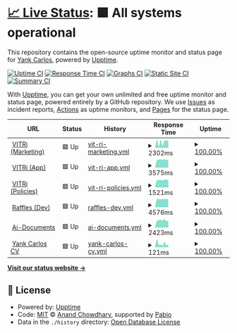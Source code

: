 # [📈 Live Status](https://demo.upptime.js.org): <!--live status--> **🟩 All systems operational**

This repository contains the open-source uptime monitor and status page for [Yank Carlos](https://yank-cv.vercel.app/), powered by [Upptime](https://github.com/upptime/upptime).

[![Uptime CI](https://github.com/nubo94/upptime/workflows/Uptime%20CI/badge.svg)](https://github.com/nubo94/upptime/actions?query=workflow%3A%22Uptime+CI%22)
[![Response Time CI](https://github.com/nubo94/upptime/workflows/Response%20Time%20CI/badge.svg)](https://github.com/nubo94/upptime/actions?query=workflow%3A%22Response+Time+CI%22)
[![Graphs CI](https://github.com/nubo94/upptime/workflows/Graphs%20CI/badge.svg)](https://github.com/nubo94/upptime/actions?query=workflow%3A%22Graphs+CI%22)
[![Static Site CI](https://github.com/nubo94/upptime/workflows/Static%20Site%20CI/badge.svg)](https://github.com/nubo94/upptime/actions?query=workflow%3A%22Static+Site+CI%22)
[![Summary CI](https://github.com/nubo94/upptime/workflows/Summary%20CI/badge.svg)](https://github.com/nubo94/upptime/actions?query=workflow%3A%22Summary+CI%22)

With [Upptime](https://upptime.js.org), you can get your own unlimited and free uptime monitor and status page, powered entirely by a GitHub repository. We use [Issues](https://github.com/nubo94/upptime/issues) as incident reports, [Actions](https://github.com/nubo94/upptime/actions) as uptime monitors, and [Pages](https://demo.upptime.js.org) for the status page.

<!--start: status pages-->
<!-- This summary is generated by Upptime (https://github.com/upptime/upptime) -->
<!-- Do not edit this manually, your changes will be overwritten -->
<!-- prettier-ignore -->
| URL | Status | History | Response Time | Uptime |
| --- | ------ | ------- | ------------- | ------ |
| <img alt="" src="https://icons.duckduckgo.com/ip3/vitri.store.ico" height="13"> [VITRi (Marketing)](https://vitri.store) | 🟩 Up | [vit-ri-marketing.yml](https://github.com/nubo94/upptime/commits/HEAD/history/vit-ri-marketing.yml) | <details><summary><img alt="Response time graph" src="./graphs/vit-ri-marketing/response-time-week.png" height="20"> 2302ms</summary><br><a href="https://nubo94.github.io/upptime/history/vit-ri-marketing"><img alt="Response time 1981" src="https://img.shields.io/endpoint?url=https%3A%2F%2Fraw.githubusercontent.com%2Fnubo94%2Fupptime%2FHEAD%2Fapi%2Fvit-ri-marketing%2Fresponse-time.json"></a><br><a href="https://nubo94.github.io/upptime/history/vit-ri-marketing"><img alt="24-hour response time 2889" src="https://img.shields.io/endpoint?url=https%3A%2F%2Fraw.githubusercontent.com%2Fnubo94%2Fupptime%2FHEAD%2Fapi%2Fvit-ri-marketing%2Fresponse-time-day.json"></a><br><a href="https://nubo94.github.io/upptime/history/vit-ri-marketing"><img alt="7-day response time 2302" src="https://img.shields.io/endpoint?url=https%3A%2F%2Fraw.githubusercontent.com%2Fnubo94%2Fupptime%2FHEAD%2Fapi%2Fvit-ri-marketing%2Fresponse-time-week.json"></a><br><a href="https://nubo94.github.io/upptime/history/vit-ri-marketing"><img alt="30-day response time 1981" src="https://img.shields.io/endpoint?url=https%3A%2F%2Fraw.githubusercontent.com%2Fnubo94%2Fupptime%2FHEAD%2Fapi%2Fvit-ri-marketing%2Fresponse-time-month.json"></a><br><a href="https://nubo94.github.io/upptime/history/vit-ri-marketing"><img alt="1-year response time 1981" src="https://img.shields.io/endpoint?url=https%3A%2F%2Fraw.githubusercontent.com%2Fnubo94%2Fupptime%2FHEAD%2Fapi%2Fvit-ri-marketing%2Fresponse-time-year.json"></a></details> | <details><summary><a href="https://nubo94.github.io/upptime/history/vit-ri-marketing">100.00%</a></summary><a href="https://nubo94.github.io/upptime/history/vit-ri-marketing"><img alt="All-time uptime 100.00%" src="https://img.shields.io/endpoint?url=https%3A%2F%2Fraw.githubusercontent.com%2Fnubo94%2Fupptime%2FHEAD%2Fapi%2Fvit-ri-marketing%2Fuptime.json"></a><br><a href="https://nubo94.github.io/upptime/history/vit-ri-marketing"><img alt="24-hour uptime 100.00%" src="https://img.shields.io/endpoint?url=https%3A%2F%2Fraw.githubusercontent.com%2Fnubo94%2Fupptime%2FHEAD%2Fapi%2Fvit-ri-marketing%2Fuptime-day.json"></a><br><a href="https://nubo94.github.io/upptime/history/vit-ri-marketing"><img alt="7-day uptime 100.00%" src="https://img.shields.io/endpoint?url=https%3A%2F%2Fraw.githubusercontent.com%2Fnubo94%2Fupptime%2FHEAD%2Fapi%2Fvit-ri-marketing%2Fuptime-week.json"></a><br><a href="https://nubo94.github.io/upptime/history/vit-ri-marketing"><img alt="30-day uptime 100.00%" src="https://img.shields.io/endpoint?url=https%3A%2F%2Fraw.githubusercontent.com%2Fnubo94%2Fupptime%2FHEAD%2Fapi%2Fvit-ri-marketing%2Fuptime-month.json"></a><br><a href="https://nubo94.github.io/upptime/history/vit-ri-marketing"><img alt="1-year uptime 100.00%" src="https://img.shields.io/endpoint?url=https%3A%2F%2Fraw.githubusercontent.com%2Fnubo94%2Fupptime%2FHEAD%2Fapi%2Fvit-ri-marketing%2Fuptime-year.json"></a></details>
| <img alt="" src="https://icons.duckduckgo.com/ip3/app.vitri.store.ico" height="13"> [VITRi (App)](https://app.vitri.store) | 🟩 Up | [vit-ri-app.yml](https://github.com/nubo94/upptime/commits/HEAD/history/vit-ri-app.yml) | <details><summary><img alt="Response time graph" src="./graphs/vit-ri-app/response-time-week.png" height="20"> 3575ms</summary><br><a href="https://nubo94.github.io/upptime/history/vit-ri-app"><img alt="Response time 3368" src="https://img.shields.io/endpoint?url=https%3A%2F%2Fraw.githubusercontent.com%2Fnubo94%2Fupptime%2FHEAD%2Fapi%2Fvit-ri-app%2Fresponse-time.json"></a><br><a href="https://nubo94.github.io/upptime/history/vit-ri-app"><img alt="24-hour response time 3471" src="https://img.shields.io/endpoint?url=https%3A%2F%2Fraw.githubusercontent.com%2Fnubo94%2Fupptime%2FHEAD%2Fapi%2Fvit-ri-app%2Fresponse-time-day.json"></a><br><a href="https://nubo94.github.io/upptime/history/vit-ri-app"><img alt="7-day response time 3575" src="https://img.shields.io/endpoint?url=https%3A%2F%2Fraw.githubusercontent.com%2Fnubo94%2Fupptime%2FHEAD%2Fapi%2Fvit-ri-app%2Fresponse-time-week.json"></a><br><a href="https://nubo94.github.io/upptime/history/vit-ri-app"><img alt="30-day response time 3368" src="https://img.shields.io/endpoint?url=https%3A%2F%2Fraw.githubusercontent.com%2Fnubo94%2Fupptime%2FHEAD%2Fapi%2Fvit-ri-app%2Fresponse-time-month.json"></a><br><a href="https://nubo94.github.io/upptime/history/vit-ri-app"><img alt="1-year response time 3368" src="https://img.shields.io/endpoint?url=https%3A%2F%2Fraw.githubusercontent.com%2Fnubo94%2Fupptime%2FHEAD%2Fapi%2Fvit-ri-app%2Fresponse-time-year.json"></a></details> | <details><summary><a href="https://nubo94.github.io/upptime/history/vit-ri-app">100.00%</a></summary><a href="https://nubo94.github.io/upptime/history/vit-ri-app"><img alt="All-time uptime 100.00%" src="https://img.shields.io/endpoint?url=https%3A%2F%2Fraw.githubusercontent.com%2Fnubo94%2Fupptime%2FHEAD%2Fapi%2Fvit-ri-app%2Fuptime.json"></a><br><a href="https://nubo94.github.io/upptime/history/vit-ri-app"><img alt="24-hour uptime 100.00%" src="https://img.shields.io/endpoint?url=https%3A%2F%2Fraw.githubusercontent.com%2Fnubo94%2Fupptime%2FHEAD%2Fapi%2Fvit-ri-app%2Fuptime-day.json"></a><br><a href="https://nubo94.github.io/upptime/history/vit-ri-app"><img alt="7-day uptime 100.00%" src="https://img.shields.io/endpoint?url=https%3A%2F%2Fraw.githubusercontent.com%2Fnubo94%2Fupptime%2FHEAD%2Fapi%2Fvit-ri-app%2Fuptime-week.json"></a><br><a href="https://nubo94.github.io/upptime/history/vit-ri-app"><img alt="30-day uptime 100.00%" src="https://img.shields.io/endpoint?url=https%3A%2F%2Fraw.githubusercontent.com%2Fnubo94%2Fupptime%2FHEAD%2Fapi%2Fvit-ri-app%2Fuptime-month.json"></a><br><a href="https://nubo94.github.io/upptime/history/vit-ri-app"><img alt="1-year uptime 100.00%" src="https://img.shields.io/endpoint?url=https%3A%2F%2Fraw.githubusercontent.com%2Fnubo94%2Fupptime%2FHEAD%2Fapi%2Fvit-ri-app%2Fuptime-year.json"></a></details>
| <img alt="" src="https://icons.duckduckgo.com/ip3/policies.vitri.store.ico" height="13"> [VITRi (Policies)](https://policies.vitri.store) | 🟩 Up | [vit-ri-policies.yml](https://github.com/nubo94/upptime/commits/HEAD/history/vit-ri-policies.yml) | <details><summary><img alt="Response time graph" src="./graphs/vit-ri-policies/response-time-week.png" height="20"> 1521ms</summary><br><a href="https://nubo94.github.io/upptime/history/vit-ri-policies"><img alt="Response time 1448" src="https://img.shields.io/endpoint?url=https%3A%2F%2Fraw.githubusercontent.com%2Fnubo94%2Fupptime%2FHEAD%2Fapi%2Fvit-ri-policies%2Fresponse-time.json"></a><br><a href="https://nubo94.github.io/upptime/history/vit-ri-policies"><img alt="24-hour response time 1627" src="https://img.shields.io/endpoint?url=https%3A%2F%2Fraw.githubusercontent.com%2Fnubo94%2Fupptime%2FHEAD%2Fapi%2Fvit-ri-policies%2Fresponse-time-day.json"></a><br><a href="https://nubo94.github.io/upptime/history/vit-ri-policies"><img alt="7-day response time 1521" src="https://img.shields.io/endpoint?url=https%3A%2F%2Fraw.githubusercontent.com%2Fnubo94%2Fupptime%2FHEAD%2Fapi%2Fvit-ri-policies%2Fresponse-time-week.json"></a><br><a href="https://nubo94.github.io/upptime/history/vit-ri-policies"><img alt="30-day response time 1448" src="https://img.shields.io/endpoint?url=https%3A%2F%2Fraw.githubusercontent.com%2Fnubo94%2Fupptime%2FHEAD%2Fapi%2Fvit-ri-policies%2Fresponse-time-month.json"></a><br><a href="https://nubo94.github.io/upptime/history/vit-ri-policies"><img alt="1-year response time 1448" src="https://img.shields.io/endpoint?url=https%3A%2F%2Fraw.githubusercontent.com%2Fnubo94%2Fupptime%2FHEAD%2Fapi%2Fvit-ri-policies%2Fresponse-time-year.json"></a></details> | <details><summary><a href="https://nubo94.github.io/upptime/history/vit-ri-policies">100.00%</a></summary><a href="https://nubo94.github.io/upptime/history/vit-ri-policies"><img alt="All-time uptime 100.00%" src="https://img.shields.io/endpoint?url=https%3A%2F%2Fraw.githubusercontent.com%2Fnubo94%2Fupptime%2FHEAD%2Fapi%2Fvit-ri-policies%2Fuptime.json"></a><br><a href="https://nubo94.github.io/upptime/history/vit-ri-policies"><img alt="24-hour uptime 100.00%" src="https://img.shields.io/endpoint?url=https%3A%2F%2Fraw.githubusercontent.com%2Fnubo94%2Fupptime%2FHEAD%2Fapi%2Fvit-ri-policies%2Fuptime-day.json"></a><br><a href="https://nubo94.github.io/upptime/history/vit-ri-policies"><img alt="7-day uptime 100.00%" src="https://img.shields.io/endpoint?url=https%3A%2F%2Fraw.githubusercontent.com%2Fnubo94%2Fupptime%2FHEAD%2Fapi%2Fvit-ri-policies%2Fuptime-week.json"></a><br><a href="https://nubo94.github.io/upptime/history/vit-ri-policies"><img alt="30-day uptime 100.00%" src="https://img.shields.io/endpoint?url=https%3A%2F%2Fraw.githubusercontent.com%2Fnubo94%2Fupptime%2FHEAD%2Fapi%2Fvit-ri-policies%2Fuptime-month.json"></a><br><a href="https://nubo94.github.io/upptime/history/vit-ri-policies"><img alt="1-year uptime 100.00%" src="https://img.shields.io/endpoint?url=https%3A%2F%2Fraw.githubusercontent.com%2Fnubo94%2Fupptime%2FHEAD%2Fapi%2Fvit-ri-policies%2Fuptime-year.json"></a></details>
| <img alt="" src="https://icons.duckduckgo.com/ip3/develop-raffles-sigma.vercel.app.ico" height="13"> [Raffles (Dev)](https://develop-raffles-sigma.vercel.app) | 🟩 Up | [raffles-dev.yml](https://github.com/nubo94/upptime/commits/HEAD/history/raffles-dev.yml) | <details><summary><img alt="Response time graph" src="./graphs/raffles-dev/response-time-week.png" height="20"> 4576ms</summary><br><a href="https://nubo94.github.io/upptime/history/raffles-dev"><img alt="Response time 4191" src="https://img.shields.io/endpoint?url=https%3A%2F%2Fraw.githubusercontent.com%2Fnubo94%2Fupptime%2FHEAD%2Fapi%2Fraffles-dev%2Fresponse-time.json"></a><br><a href="https://nubo94.github.io/upptime/history/raffles-dev"><img alt="24-hour response time 4437" src="https://img.shields.io/endpoint?url=https%3A%2F%2Fraw.githubusercontent.com%2Fnubo94%2Fupptime%2FHEAD%2Fapi%2Fraffles-dev%2Fresponse-time-day.json"></a><br><a href="https://nubo94.github.io/upptime/history/raffles-dev"><img alt="7-day response time 4576" src="https://img.shields.io/endpoint?url=https%3A%2F%2Fraw.githubusercontent.com%2Fnubo94%2Fupptime%2FHEAD%2Fapi%2Fraffles-dev%2Fresponse-time-week.json"></a><br><a href="https://nubo94.github.io/upptime/history/raffles-dev"><img alt="30-day response time 4569" src="https://img.shields.io/endpoint?url=https%3A%2F%2Fraw.githubusercontent.com%2Fnubo94%2Fupptime%2FHEAD%2Fapi%2Fraffles-dev%2Fresponse-time-month.json"></a><br><a href="https://nubo94.github.io/upptime/history/raffles-dev"><img alt="1-year response time 4191" src="https://img.shields.io/endpoint?url=https%3A%2F%2Fraw.githubusercontent.com%2Fnubo94%2Fupptime%2FHEAD%2Fapi%2Fraffles-dev%2Fresponse-time-year.json"></a></details> | <details><summary><a href="https://nubo94.github.io/upptime/history/raffles-dev">100.00%</a></summary><a href="https://nubo94.github.io/upptime/history/raffles-dev"><img alt="All-time uptime 100.00%" src="https://img.shields.io/endpoint?url=https%3A%2F%2Fraw.githubusercontent.com%2Fnubo94%2Fupptime%2FHEAD%2Fapi%2Fraffles-dev%2Fuptime.json"></a><br><a href="https://nubo94.github.io/upptime/history/raffles-dev"><img alt="24-hour uptime 100.00%" src="https://img.shields.io/endpoint?url=https%3A%2F%2Fraw.githubusercontent.com%2Fnubo94%2Fupptime%2FHEAD%2Fapi%2Fraffles-dev%2Fuptime-day.json"></a><br><a href="https://nubo94.github.io/upptime/history/raffles-dev"><img alt="7-day uptime 100.00%" src="https://img.shields.io/endpoint?url=https%3A%2F%2Fraw.githubusercontent.com%2Fnubo94%2Fupptime%2FHEAD%2Fapi%2Fraffles-dev%2Fuptime-week.json"></a><br><a href="https://nubo94.github.io/upptime/history/raffles-dev"><img alt="30-day uptime 100.00%" src="https://img.shields.io/endpoint?url=https%3A%2F%2Fraw.githubusercontent.com%2Fnubo94%2Fupptime%2FHEAD%2Fapi%2Fraffles-dev%2Fuptime-month.json"></a><br><a href="https://nubo94.github.io/upptime/history/raffles-dev"><img alt="1-year uptime 100.00%" src="https://img.shields.io/endpoint?url=https%3A%2F%2Fraw.githubusercontent.com%2Fnubo94%2Fupptime%2FHEAD%2Fapi%2Fraffles-dev%2Fuptime-year.json"></a></details>
| <img alt="" src="https://icons.duckduckgo.com/ip3/ai-document-main.vercel.app.ico" height="13"> [Ai-Documents](https://ai-document-main.vercel.app) | 🟩 Up | [ai-documents.yml](https://github.com/nubo94/upptime/commits/HEAD/history/ai-documents.yml) | <details><summary><img alt="Response time graph" src="./graphs/ai-documents/response-time-week.png" height="20"> 2423ms</summary><br><a href="https://nubo94.github.io/upptime/history/ai-documents"><img alt="Response time 2260" src="https://img.shields.io/endpoint?url=https%3A%2F%2Fraw.githubusercontent.com%2Fnubo94%2Fupptime%2FHEAD%2Fapi%2Fai-documents%2Fresponse-time.json"></a><br><a href="https://nubo94.github.io/upptime/history/ai-documents"><img alt="24-hour response time 2449" src="https://img.shields.io/endpoint?url=https%3A%2F%2Fraw.githubusercontent.com%2Fnubo94%2Fupptime%2FHEAD%2Fapi%2Fai-documents%2Fresponse-time-day.json"></a><br><a href="https://nubo94.github.io/upptime/history/ai-documents"><img alt="7-day response time 2423" src="https://img.shields.io/endpoint?url=https%3A%2F%2Fraw.githubusercontent.com%2Fnubo94%2Fupptime%2FHEAD%2Fapi%2Fai-documents%2Fresponse-time-week.json"></a><br><a href="https://nubo94.github.io/upptime/history/ai-documents"><img alt="30-day response time 2379" src="https://img.shields.io/endpoint?url=https%3A%2F%2Fraw.githubusercontent.com%2Fnubo94%2Fupptime%2FHEAD%2Fapi%2Fai-documents%2Fresponse-time-month.json"></a><br><a href="https://nubo94.github.io/upptime/history/ai-documents"><img alt="1-year response time 2260" src="https://img.shields.io/endpoint?url=https%3A%2F%2Fraw.githubusercontent.com%2Fnubo94%2Fupptime%2FHEAD%2Fapi%2Fai-documents%2Fresponse-time-year.json"></a></details> | <details><summary><a href="https://nubo94.github.io/upptime/history/ai-documents">100.00%</a></summary><a href="https://nubo94.github.io/upptime/history/ai-documents"><img alt="All-time uptime 100.00%" src="https://img.shields.io/endpoint?url=https%3A%2F%2Fraw.githubusercontent.com%2Fnubo94%2Fupptime%2FHEAD%2Fapi%2Fai-documents%2Fuptime.json"></a><br><a href="https://nubo94.github.io/upptime/history/ai-documents"><img alt="24-hour uptime 100.00%" src="https://img.shields.io/endpoint?url=https%3A%2F%2Fraw.githubusercontent.com%2Fnubo94%2Fupptime%2FHEAD%2Fapi%2Fai-documents%2Fuptime-day.json"></a><br><a href="https://nubo94.github.io/upptime/history/ai-documents"><img alt="7-day uptime 100.00%" src="https://img.shields.io/endpoint?url=https%3A%2F%2Fraw.githubusercontent.com%2Fnubo94%2Fupptime%2FHEAD%2Fapi%2Fai-documents%2Fuptime-week.json"></a><br><a href="https://nubo94.github.io/upptime/history/ai-documents"><img alt="30-day uptime 100.00%" src="https://img.shields.io/endpoint?url=https%3A%2F%2Fraw.githubusercontent.com%2Fnubo94%2Fupptime%2FHEAD%2Fapi%2Fai-documents%2Fuptime-month.json"></a><br><a href="https://nubo94.github.io/upptime/history/ai-documents"><img alt="1-year uptime 100.00%" src="https://img.shields.io/endpoint?url=https%3A%2F%2Fraw.githubusercontent.com%2Fnubo94%2Fupptime%2FHEAD%2Fapi%2Fai-documents%2Fuptime-year.json"></a></details>
| <img alt="" src="https://icons.duckduckgo.com/ip3/yank-cv.vercel.app.ico" height="13"> [Yank Carlos CV](https://yank-cv.vercel.app/) | 🟩 Up | [yank-carlos-cv.yml](https://github.com/nubo94/upptime/commits/HEAD/history/yank-carlos-cv.yml) | <details><summary><img alt="Response time graph" src="./graphs/yank-carlos-cv/response-time-week.png" height="20"> 121ms</summary><br><a href="https://nubo94.github.io/upptime/history/yank-carlos-cv"><img alt="Response time 109" src="https://img.shields.io/endpoint?url=https%3A%2F%2Fraw.githubusercontent.com%2Fnubo94%2Fupptime%2FHEAD%2Fapi%2Fyank-carlos-cv%2Fresponse-time.json"></a><br><a href="https://nubo94.github.io/upptime/history/yank-carlos-cv"><img alt="24-hour response time 123" src="https://img.shields.io/endpoint?url=https%3A%2F%2Fraw.githubusercontent.com%2Fnubo94%2Fupptime%2FHEAD%2Fapi%2Fyank-carlos-cv%2Fresponse-time-day.json"></a><br><a href="https://nubo94.github.io/upptime/history/yank-carlos-cv"><img alt="7-day response time 121" src="https://img.shields.io/endpoint?url=https%3A%2F%2Fraw.githubusercontent.com%2Fnubo94%2Fupptime%2FHEAD%2Fapi%2Fyank-carlos-cv%2Fresponse-time-week.json"></a><br><a href="https://nubo94.github.io/upptime/history/yank-carlos-cv"><img alt="30-day response time 111" src="https://img.shields.io/endpoint?url=https%3A%2F%2Fraw.githubusercontent.com%2Fnubo94%2Fupptime%2FHEAD%2Fapi%2Fyank-carlos-cv%2Fresponse-time-month.json"></a><br><a href="https://nubo94.github.io/upptime/history/yank-carlos-cv"><img alt="1-year response time 109" src="https://img.shields.io/endpoint?url=https%3A%2F%2Fraw.githubusercontent.com%2Fnubo94%2Fupptime%2FHEAD%2Fapi%2Fyank-carlos-cv%2Fresponse-time-year.json"></a></details> | <details><summary><a href="https://nubo94.github.io/upptime/history/yank-carlos-cv">100.00%</a></summary><a href="https://nubo94.github.io/upptime/history/yank-carlos-cv"><img alt="All-time uptime 100.00%" src="https://img.shields.io/endpoint?url=https%3A%2F%2Fraw.githubusercontent.com%2Fnubo94%2Fupptime%2FHEAD%2Fapi%2Fyank-carlos-cv%2Fuptime.json"></a><br><a href="https://nubo94.github.io/upptime/history/yank-carlos-cv"><img alt="24-hour uptime 100.00%" src="https://img.shields.io/endpoint?url=https%3A%2F%2Fraw.githubusercontent.com%2Fnubo94%2Fupptime%2FHEAD%2Fapi%2Fyank-carlos-cv%2Fuptime-day.json"></a><br><a href="https://nubo94.github.io/upptime/history/yank-carlos-cv"><img alt="7-day uptime 100.00%" src="https://img.shields.io/endpoint?url=https%3A%2F%2Fraw.githubusercontent.com%2Fnubo94%2Fupptime%2FHEAD%2Fapi%2Fyank-carlos-cv%2Fuptime-week.json"></a><br><a href="https://nubo94.github.io/upptime/history/yank-carlos-cv"><img alt="30-day uptime 100.00%" src="https://img.shields.io/endpoint?url=https%3A%2F%2Fraw.githubusercontent.com%2Fnubo94%2Fupptime%2FHEAD%2Fapi%2Fyank-carlos-cv%2Fuptime-month.json"></a><br><a href="https://nubo94.github.io/upptime/history/yank-carlos-cv"><img alt="1-year uptime 100.00%" src="https://img.shields.io/endpoint?url=https%3A%2F%2Fraw.githubusercontent.com%2Fnubo94%2Fupptime%2FHEAD%2Fapi%2Fyank-carlos-cv%2Fuptime-year.json"></a></details>

<!--end: status pages-->

[**Visit our status website →**](https://demo.upptime.js.org)

## 📄 License

- Powered by: [Upptime](https://github.com/upptime/upptime)
- Code: [MIT](./LICENSE) © [Anand Chowdhary](https://anandchowdhary.com), supported by [Pabio](https://pabio.com)
- Data in the `./history` directory: [Open Database License](https://opendatacommons.org/licenses/odbl/1-0/)
